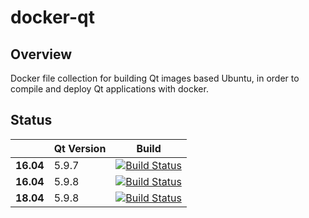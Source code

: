 # docker-qt

## Overview
Docker file collection for building Qt images based Ubuntu, in order to compile and deploy Qt applications with docker.

## Status
|   |Qt Version| Build |
|---|---|:-----:|
|**16.04**|5.9.7|[![Build Status](https://dev.azure.com/zeohandxs/docker-qt/_apis/build/status/1604-5.9.7?branchName=master)](https://dev.azure.com/zeohandxs/docker-qt/_build/latest?definitionId=3&branchName=master)|
|**16.04**|5.9.8|[![Build Status](https://dev.azure.com/zeohandxs/docker-qt/_apis/build/status/1604-5.9.8?branchName=master)](https://dev.azure.com/zeohandxs/docker-qt/_build/latest?definitionId=4&branchName=master)|
|**18.04**|5.9.8|[![Build Status](https://dev.azure.com/zeohandxs/docker-qt/_apis/build/status/1804-5.9.8?branchName=master)](https://dev.azure.com/zeohandxs/docker-qt/_build/latest?definitionId=5&branchName=master)|
